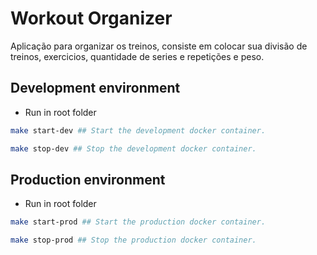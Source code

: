 # Workout Organizer

Aplicação para organizar os treinos, consiste em colocar sua divisão de treinos, exercicios, quantidade de series e repetições e peso.

## Development environment

- Run in root folder

```bash
make start-dev ## Start the development docker container.
```

```bash
make stop-dev ## Stop the development docker container.
```

## Production environment

- Run in root folder

```bash
make start-prod ## Start the production docker container.
```

```bash
make stop-prod ## Stop the production docker container.
```